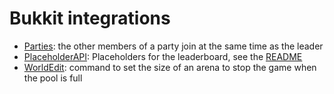 # Bukkit integrations

- [Parties](https://github.com/AlessioDP/Parties): the other members of a party join at the same time as the leader
- [PlaceholderAPI](https://github.com/PlaceholderAPI/PlaceholderAPI): Placeholders for the leaderboard, see the [README](../README.md)
- [WorldEdit](https://github.com/EngineHub/WorldEdit): command to set the size of an arena to stop the game when the pool is full
